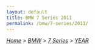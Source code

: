 ```yaml
---
layout: default
title: BMW 7 Series 2011
permalink: /bmw/7-series/2011/
---
```

[*Home*](/) > [*BMW*](/bmw/) > [*7 Series*](/bmw/7-series/) > [*YEAR*](/bmw/7-series/year/)
